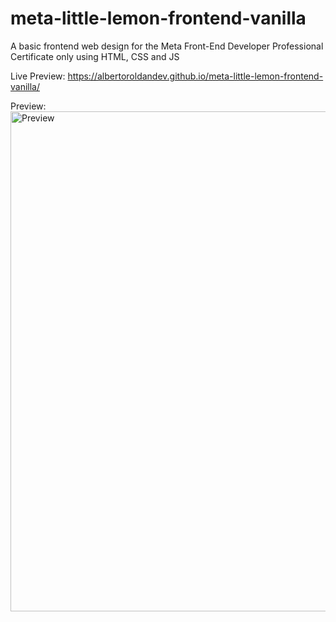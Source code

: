 # meta-little-lemon-frontend-vanilla
A basic frontend web design for the Meta Front-End Developer Professional Certificate only using HTML, CSS and JS

Live Preview: https://albertoroldandev.github.io/meta-little-lemon-frontend-vanilla/

Preview:
<img src="preview.png"
  alt="Preview"
  width="800">
</p>
